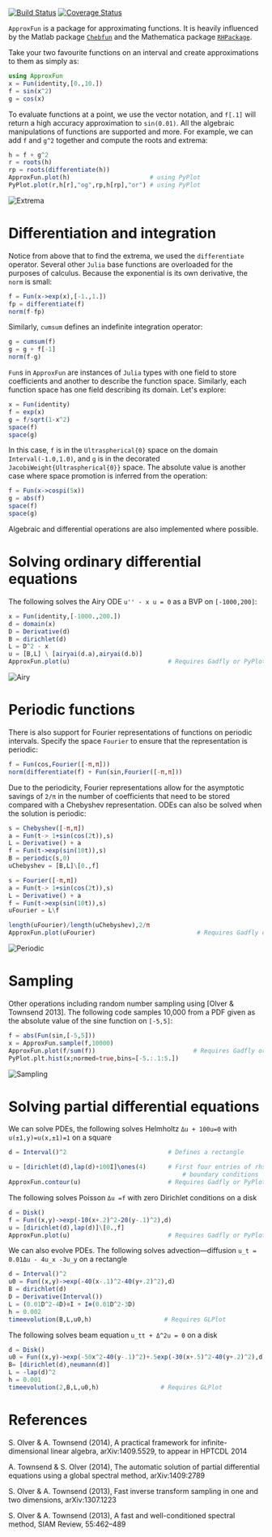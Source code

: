 [![Build Status](https://travis-ci.org/ApproxFun/ApproxFun.jl.svg?branch=master)](https://travis-ci.org/ApproxFun/ApproxFun.jl) [![Coverage Status](https://img.shields.io/coveralls/ApproxFun/ApproxFun.jl.svg)](https://coveralls.io/r/ApproxFun/ApproxFun.jl?branch=master)

`ApproxFun` is a package for approximating functions. It is heavily influenced by the Matlab 
package [`Chebfun`](http://www.chebfun.org) and the Mathematica package [`RHPackage`](http://www.maths.usyd.edu.au/u/olver/projects/RHPackage.html).



Take your two favourite functions on an interval and create approximations to them as simply as:

```julia
using ApproxFun
x = Fun(identity,[0.,10.])
f = sin(x^2)
g = cos(x)
```

To evaluate functions at a point, we use the vector notation, and `f[.1]` will return a high
accuracy approximation to `sin(0.01)`. All the algebraic manipulations of functions 
are supported and more.  For example, we can add `f` and `g^2` together and compute 
the roots and extrema:

```julia
h = f + g^2
r = roots(h)
rp = roots(differentiate(h))
ApproxFun.plot(h)                      # using PyPlot
PyPlot.plot(r,h[r],"og",rp,h[rp],"or") # using PyPlot
```

![Extrema](https://github.com/ApproxFun/ApproxFun.jl/raw/master/images/extrema.png)


# Differentiation and integration	


Notice from above that to find the extrema, we used the `differentiate` operator. Several other `Julia`
base functions are overloaded for the purposes of calculus. Because the exponential is its own
derivative, the `norm` is small:

```julia
f = Fun(x->exp(x),[-1.,1.])
fp = differentiate(f)
norm(f-fp)
```

Similarly, `cumsum` defines an indefinite integration operator:

```julia
g = cumsum(f)
g = g + f[-1]
norm(f-g)
```

`Fun`s in `ApproxFun` are instances of `Julia` types with one field to store coefficients and another
to describe the function space. Similarly, each function space has one field describing 
its domain. Let's explore:

```julia
x = Fun(identity)
f = exp(x)
g = f/sqrt(1-x^2)
space(f)
space(g)
```

In this case, `f` is in the `Ultraspherical{0}` space on the domain `Interval(-1.0,1.0)`, and
`g` is in the decorated `JacobiWeight{Ultraspherical{0}}` space. The absolute value is 
another case where space promotion is inferred from the operation:

```julia
f = Fun(x->cospi(5x))
g = abs(f)
space(f)
space(g)
```

Algebraic and differential operations are also implemented where possible.


# Solving ordinary differential equations


The following solves the Airy ODE `u'' - x u = 0` as a BVP on `[-1000,200]`:

```julia
x = Fun(identity,[-1000.,200.])
d = domain(x)
D = Derivative(d)
B = dirichlet(d)
L = D^2 - x
u = [B,L] \ [airyai(d.a),airyai(d.b)]
ApproxFun.plot(u)						    # Requires Gadfly or PyPlot
```

![Airy](https://github.com/ApproxFun/ApproxFun.jl/raw/master/images/airy.png)


# Periodic functions


There is also support for Fourier representations of functions on periodic intervals. 
Specify the space `Fourier` to ensure that the representation is periodic:

```julia
f = Fun(cos,Fourier([-π,π]))
norm(differentiate(f) + Fun(sin,Fourier([-π,π]))
```

Due to the periodicity, Fourier representations allow for the asymptotic savings of `2/π` 
in the number of coefficients that need to be stored compared with a Chebyshev representation. 
ODEs can also be solved when the solution is periodic:

```julia
s = Chebyshev([-π,π])
a = Fun(t-> 1+sin(cos(2t)),s)
L = Derivative() + a
f = Fun(t->exp(sin(10t)),s)
B = periodic(s,0)
uChebyshev = [B,L]\[0.,f]

s = Fourier([-π,π])
a = Fun(t-> 1+sin(cos(2t)),s)
L = Derivative() + a
f = Fun(t->exp(sin(10t)),s)
uFourier = L\f

length(uFourier)/length(uChebyshev),2/π
ApproxFun.plot(uFourier)						    # Requires Gadfly or PyPlot
```

![Periodic](https://github.com/ApproxFun/ApproxFun.jl/raw/master/images/periodic.png)


# Sampling	


Other operations including random number sampling using [Olver & Townsend 2013].  The 
following code samples 10,000 from a PDF given as the absolute value of the sine function on `[-5,5]`:

```julia
f = abs(Fun(sin,[-5,5]))
x = ApproxFun.sample(f,10000)
ApproxFun.plot(f/sum(f))                           # Requires Gadfly or PyPlot
PyPlot.plt.hist(x;normed=true,bins=[-5.:.1:5.])
```

![Sampling](https://github.com/ApproxFun/ApproxFun.jl/raw/master/images/sample.png)


# Solving partial differential equations


We can solve PDEs, the following solves Helmholtz `Δu + 100u=0` with `u(±1,y)=u(x,±1)=1`
on a square

```julia
d = Interval()^2          					# Defines a rectangle

u = [dirichlet(d),lap(d)+100I]\ones(4)		# First four entries of rhs are 
    											# boundary conditions
ApproxFun.contour(u)						# Requires Gadfly or PyPlot
```

The following solves Poisson `Δu =f` with zero Dirichlet conditions
on a disk

```julia
d = Disk()
f = Fun((x,y)->exp(-10(x+.2)^2-20(y-.1)^2),d) 
u = [dirichlet(d),lap(d)]\[0.,f]
ApproxFun.plot(u)                           # Requires Gadfly or PyPlot
```

We can also evolve PDEs.  The following solves advection—diffusion 
`u_t = 0.01Δu - 4u_x -3u_y` on a rectangle

```julia
d = Interval()^2
u0 = Fun((x,y)->exp(-40(x-.1)^2-40(y+.2)^2),d)
B = dirichlet(d)
D = Derivative(Interval())
L = (0.01D^2-4D)⊗I + I⊗(0.01D^2-3D)
h = 0.002
timeevolution(B,L,u0,h)                    # Requires GLPlot
```

The following solves beam equation `u_tt + Δ^2u = 0`
on a disk

```julia
d = Disk()
u0 = Fun((x,y)->exp(-50x^2-40(y-.1)^2)+.5exp(-30(x+.5)^2-40(y+.2)^2),d)
B= [dirichlet(d),neumann(d)]
L = -lap(d)^2
h = 0.001
timeevolution(2,B,L,u0,h)                 # Requires GLPlot
```



	
# References

S. Olver & A. Townsend (2014), A practical framework for infinite-dimensional linear algebra, arXiv:1409.5529, to appear in HPTCDL 2014

A. Townsend & S. Olver (2014), The automatic solution of partial differential equations using a global spectral method, arXiv:1409:2789

S. Olver & A. Townsend (2013), Fast inverse transform sampling in one and two dimensions, arXiv:1307.1223

S. Olver & A. Townsend (2013), A fast and well-conditioned spectral method, SIAM Review, 55:462–489
	
